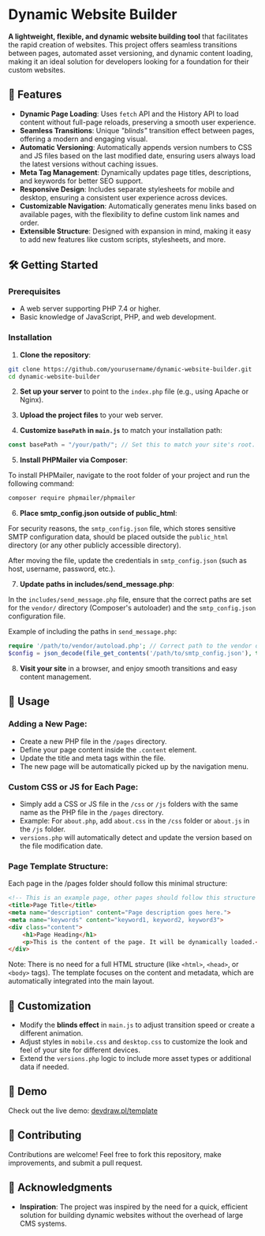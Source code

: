 # Dynamic Website Builder

**A lightweight, flexible, and dynamic website building tool** that facilitates the rapid creation of websites. This project offers seamless transitions between pages, automated asset versioning, and dynamic content loading, making it an ideal solution for developers looking for a foundation for their custom websites.

## 🚀 Features

- **Dynamic Page Loading**: Uses `fetch` API and the History API  to load content without full-page reloads, preserving a smooth user experience.
- **Seamless Transitions**: Unique *"blinds"* transition effect between pages, offering a modern and engaging visual.
- **Automatic Versioning**: Automatically appends version numbers to CSS and JS files based on the last modified date, ensuring users always load the latest versions without caching issues.
- **Meta Tag Management**: Dynamically updates page titles, descriptions, and keywords for better SEO support.
- **Responsive Design**: Includes separate stylesheets for mobile and desktop, ensuring a consistent user experience across devices.
- **Customizable Navigation**: Automatically generates menu links based on available pages, with the flexibility to define custom link names and order.
- **Extensible Structure**: Designed with expansion in mind, making it easy to add new features like custom scripts, stylesheets, and more.

## 🛠️ Getting Started

### Prerequisites

- A web server supporting PHP 7.4 or higher.
- Basic knowledge of JavaScript, PHP, and web development.

### Installation

1. **Clone the repository**:

```bash
git clone https://github.com/yourusername/dynamic-website-builder.git
cd dynamic-website-builder
```


2. **Set up your server** to point to the `index.php` file (e.g., using Apache or Nginx).

3. **Upload the project files** to your web server.

4. **Customize `basePath` in `main.js`** to match your installation path:

```js
const basePath = "/your/path/"; // Set this to match your site's root.
```

5. **Install PHPMailer via Composer**:

To install PHPMailer, navigate to the root folder of your project and run the following command:
```bash
composer require phpmailer/phpmailer
```

6. **Place smtp_config.json outside of public_html**:

For security reasons, the `smtp_config.json` file, which stores sensitive SMTP configuration data, should be placed outside the `public_html` directory (or any other publicly accessible directory).

After moving the file, update the credentials in `smtp_config.json` (such as host, username, password, etc.).

7. **Update paths in includes/send_message.php**:

In the `includes/send_message.php` file, ensure that the correct paths are set for the `vendor/` directory (Composer's autoloader) and the `smtp_config.json` configuration file.

Example of including the paths in `send_message.php`:

```php
require '/path/to/vendor/autoload.php'; // Correct path to the vendor directory
$config = json_decode(file_get_contents('/path/to/smtp_config.json'), true); // Correct path to smtp_config.json

```

8. **Visit your site** in a browser, and enjoy smooth transitions and easy content management.

## 📄 Usage

### Adding a New Page:
- Create a new PHP file in the `/pages` directory.
- Define your page content inside the `.content` element.
- Update the title and meta tags within the file.
- The new page will be automatically picked up by the navigation menu.

### Custom CSS or JS for Each Page:

- Simply add a CSS or JS file in the `/css` or `/js` folders with the same name as the PHP file in the `/pages` directory.
- Example: For `about.php`, add `about.css` in the `/css` folder or `about.js` in the `/js` folder.
- `versions.php` will automatically detect and update the version based on the file modification date.

### Page Template Structure:

Each page in the /pages folder should follow this minimal structure:

```html
<!-- This is an example page, other pages should follow this structure -->
<title>Page Title</title>
<meta name="description" content="Page description goes here.">
<meta name="keywords" content="keyword1, keyword2, keyword3">
<div class="content">
    <h1>Page Heading</h1>
    <p>This is the content of the page. It will be dynamically loaded.</p>
</div>
```

Note: There is no need for a full HTML structure (like `<html>`, `<head>`, or `<body>` tags). The template focuses on the content and metadata, which are automatically integrated into the main layout.

## 🎨 Customization

- Modify the **blinds effect** in `main.js` to adjust transition speed or create a different animation.
- Adjust styles in `mobile.css` and `desktop.css` to customize the look and feel of your site for different devices.
- Extend the `versions.php` logic to include more asset types or additional data if needed.

## 🔗 Demo

Check out the live demo: [devdraw.pl/template](https://devdraw.pl/template)

## 🤝 Contributing

Contributions are welcome! Feel free to fork this repository, make improvements, and submit a pull request.

## 🌟 Acknowledgments

- **Inspiration**: The project was inspired by the need for a quick, efficient solution for building dynamic websites without the overhead of large CMS systems.

